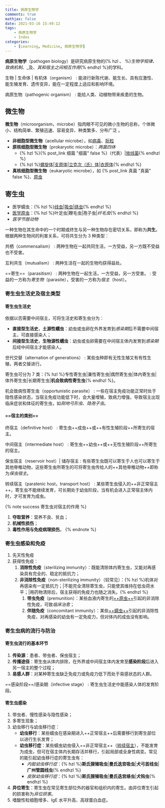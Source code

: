 ```yaml
---
title: 病原生物学
comments: true
mathjax: false
date: 2021-03-16 15:49:12
tags:
    - 病原生物学
    - Index
categories:
    - [Learning, Medicine, 病原生物学]
---
```


**病原生物学**（pathogen biology）是研究病原生物的{% hzl 、 %}*生物学规律*、*致病机制*、_及、*其和宿主之间相互作用*{% endhzl %}的学科。

生物 | 生命体 | 有机体（organism）
: 能进行新陈代谢、能生长、具有应激性、能生殖发育、遗传变异，能在一定程度上适应和影响环境。

病原生物（pathogenic organism）
: 能给人类、动植物带来疾患的生物。

<!-- more -->

## 微生物

**微生物**（microorganism，microbe）指肉眼不可见的微小生物的总称，个体微小、结构简单、繁殖迅速、容易变异、种类繁多、分布广泛 。

- **非细胞型微生物**（acellular microbe），如<a href="{% post_path 病毒 %}">病毒</a>、<a href="{% post_path 病毒 %}#朊粒">朊粒</a>
- **原核细胞型微生物**（prokaryotic microbe）：*两菌四体*
    - {% hzl %}{% post_link 细菌 "细菌" false %}（代表）|<a href="{% post_path 放线菌 %}">放线菌</a>{% endhzl %}
    - {% hzl %}<a href="{% post_path 螺旋体 %}">螺旋体</a>|<a href="{% post_path 支原体 %}">支原体</a>|<a href="{% post_path 立克次体 %}">立克次（氏）体</a>|<a href="{% post_path 衣原体 %}">衣原体</a>{% endhzl %}
- **真核细胞型微生物**（eukaryotic microbe），如 {% post_link 真菌 "真菌" false %}、<a href="{% post_path 医学原虫 %}">原虫</a>

## 寄生虫

- 医学蠕虫：{% hzl %}<a href="{% post_path 线虫 %}">线虫</a>|<a href="{% post_path 吸虫 %}">吸虫</a>|<a href="{% post_path 绦虫 %}">绦虫</a>{% endhzl %}
- <a href="{% post_path 医学原虫 %}">医学原虫</a>：{% hzl %}叶足虫|鞭毛虫|孢子虫|*纤毛虫*{% endhzl %}
- *医学节肢动物*

一种生物在其生命中的一个时期或终生与另一种生物存在密切关系，即称为**共生**。根据两种生物间的利害关系，可将共生分为 3 种类型：

共栖（commensalism）
: 两种生物在一起共同生活，一方受益，另一方既不受益也不受害。

互利共生（mutualism）
: 两种生活在一起的生物均获得益处。

==寄生==（parasitism）
: 两种生物在一起生活，一方受益，另一方受害。
: 受益的一方称为*寄生物*（parasite），受害的一方称为*宿主*（host）。

### 寄生虫生活史及宿主类型

#### 寄生虫生活史

依据以否需要中间宿主，可将生活史和寄生虫分为：
- **直接型生活史**，**土源性蠕虫**：幼虫或虫卵在外界发育到*感染期*后不需要中间宿主，可直接感染人；
- **间接型生活史**，**生物源性蠕虫**：幼虫或虫卵需要在中间宿主体内发育到*感染期*后经中间宿主才能感染人。

世代交替（alternation of generations）
: 某些虫种即有无性生殖又有有性生殖，两者交替进行。

寄生虫可分为 7 类：{% hzl %}专性寄生虫|兼性寄生虫|偶然寄生虫|体内寄生虫|体外寄生虫|长期寄生虫|**机会致病性寄生虫**{% endhzl %}。

机会致病性寄生虫（opportunistic parasite）
: 一些在宿主免疫功能正常时处于隐性感染状态，当宿主免疫功能低下时，会大量增殖，致病力增强，导致宿主出现临床症状和体征的寄生虫，如*刚地弓形虫*、*隐孢子虫*。

#### ==宿主的类别==

终宿主（definitive host）
: 寄生虫++成虫++或++有性生殖阶段++所寄生的宿主。

中间宿主（intermediate host）
: 寄生虫++幼虫++或++无性生殖阶段++所寄生的宿主。

保虫宿主（reservoir host）| 储存宿主
: 有些寄生虫既可以寄生于人也可以寄生于其他脊椎动物，这些寄生虫所寄生的可将寄生虫传给人的++其他脊椎动物++即称为*保虫宿主*。

转续宿主（paratenic host，transport host）
: 某些寄生虫侵入的++非正常宿主++，寄生虫不能继续发育，可长期处于幼虫阶段，当有机会进入正常宿主体内时，才可发育为成虫。

{% note success 寄生虫对宿主的作用 %}
1. **夺取营养**：营养不良、贫血；
2. **机械性损伤**；
3. **毒性作用与免疫病理损伤**。
{% endnote %}

### 寄生虫感染和免疫

1. 先天性免疫
2. 获得性免疫：
    1. **消除性免疫**（sterilizing immunity）：既能清除体内寄生虫，又能对再感染具有完全的、稳定的抵抗力；
    2. **非消除性免疫**（non-sterilizing immunity）（较常见）：{% hzl %}机体对再感染有一定抵抗力；|不能完全清除寄生虫，只能使其维持在低虫荷水平；|用药物清除后，宿主获得的免疫力也随之消失。{% endhzl %}
        1. **带虫免疫**（premunition）：某些血液内寄生的<a href="{% post_path 医学原虫学 %}#">++原虫++</a>引起的非消除性免疫，可致*临床治愈*；
        2. **伴随免疫**（concomitant immunity）：某些[++蠕虫++](#)引起的非消除性免疫，对再感染的幼虫有一定免疫力，但对体内的成虫没有影响。

### 寄生虫病的流行与防治

#### 寄生虫流行的基本环节

1. **传染源**：患者、带虫者、保虫宿主；
2. **传播途径**：寄生虫从体内排除，在外界或中间宿主体内发育至**感染阶段**后进入另一宿主的整个过程；
3. **易感人群**：对某种寄生虫缺乏免疫力或免疫力低下而处于易感状态的人群。

==感染阶段==/感染期（infective stage）
: 寄生虫生活史中能感染人体的发育阶段。

#### 寄生虫感染

1. 带虫者、慢性感染与隐性感染；
2. 多寄生现象；
3. 幼虫移行与幼虫移行症：
    - **幼虫移行**：某些蠕虫在感染期进入++正常宿主++后需要移行到寄生部位以进行生长发育；
    - **幼虫移行症**：某些蠕虫幼虫侵入++非正常宿主++（[转续宿主](?highlight=转续宿主#宿主的类别)），不能发育为成虫，但可在宿主体内长期存活并移行，引起局部或全身性病变。常见的能引起幼虫移行症的寄生虫有：
        - *内脏幼虫移行症*：{% hzl %}**斯氏狸殖吸虫**|**曼氏迭宫吸虫**|**犬弓首线虫**|**广州管圆线虫**{% endhzl %}
        - *皮肤幼虫移行症*：{% hzl %}**斯氏狸殖吸虫**|**曼氏迭宫绦虫**|**犬钩虫**{% endhzl %}
4. **异位寄生**：寄生虫在常见寄生部位外的器官和组织内的寄生。由异位寄生引起的损害称为*异位损害*。
5. 嗜酸性粒细胞增多、IgE 水平升高、高球蛋白血症。
